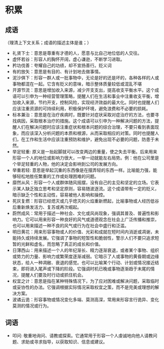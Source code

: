 # 积累

## 成语
（理清上下文关系；成语的描述主体是谁；）

- 礼贤下士：意思是尊重有才德的人，愿意与比自己地位低的人交往。
- 虚怀若谷：形容人的胸怀开阔，虚心谦逊，不断学习进取。
- 矜功伐善：夸耀自己的功绩，却不宣扬善行。贬义词
- 有的放矢：意思是有目的、有计划地去做事情。
- 泥沙俱下：形容一群人或一批事物中，无论是好的还是坏的，各种各样的人或事物都混在一起。它含有贬义的意味，暗示整体质量较低或混乱不堪
- 开源节流：意思是增加收入来源，减少开支支出，提高收支平衡水平。这个成语可以引申为一种经营管理策略，提醒人们在生活和事业中注重收支平衡，增加收入来源，节约开支，控制风险，实现经济效益的最大化。同时也提醒人们应该注重资源的可持续利用，积极保护环境，避免浪费和不必要的损耗。
- 标本兼治：意思是在治疗疾病时，既要针对症状采取对症治疗的方法，也要寻找病因，采取根本治疗的措施。这个成语可以引申为一种解决问题的方法，提醒人们在解决问题时应该注重症状和根本问题的综合治理，不要只看到表面现象，而应该深入分析问题的本质和根源，从而采取相应的对策。同时也提醒人们，在工作和生活中应该注重预防和维护，避免出现不必要的问题，防患于未然。
- 举足轻重: 原义是一抬起脚就可以改变两边的重量，使之失去平衡。后来用来形容一个人的地位或影响力很大，一举一动就能左右局势。例：他在公司里是个举足轻重的人物，他的决定会影响到公司的发展方向。
- 举重若轻: 意思是举起沉重的东西像是在摆弄轻的东西一样。比喻能力强，能够轻松地胜任繁重的工作或处理困难的问题。
- 靡然从风：形容一个人或群体随风摇摆，没有自己的主见和坚定的立场。它表示某人缺乏独立思考和坚定原则，容易随波逐流。这个成语带有一定的贬义，暗示缺乏个性和主动性，容易被他人影响和操控。
- 死灰复燃：形容已经熄灭或几乎熄灭的火焰重新燃起，比喻事物或人经历低谷后重新焕发活力、复苏或再次崛起。
- 蔚然成风：常用于描述一种社会、文化或风尚现象，强调其普及、普遍性和影响力。它可以用来形容一种良好的风气或道德观念在社会上广泛传播和推崇，也可以用来描述一种不良的风气或行为在社会中盛行和泛滥。
- 明日黄花：用来形容事物或人的价值、光彩和成就在短时间内消逝或凋谢，未能持久或持续发展。它强调了事物的短暂性和脆弱性，警示人们不要只追求短暂的光鲜和虚名，而忽略了真正的成长和价值。
- 日薄西山：用来描述一个人的年纪渐长、精力逐渐衰退，或者某个事物、组织或势力的力量、影响力或繁荣度逐渐减弱。它暗示了人或事物的黄昏期或边缘状态，给人一种凋敝、衰退的感觉。也可以比喻某个行动、计划或情况接近结束，即将进入尾声或下降的阶段。它强调时机已晚或事物逐渐趋于末尾的情况，提醒人们要及时行动或抓住机会。
- 权宜之计：意思是指在某种特殊情况下，为了应对困难或解决问题，采取临时或妥协性的办法。它强调根据实际情况采取权宜之策，而不是完美或理想的解决方案。
- 波谲云诡：形容事物或情况变化多端、莫测高深，常用来形容言行诡异、变化莫测的情况或行为。


## 词语
- 叩问: 敬重地询问、请教或探索。它通常用于形容一个人虔诚地向他人请教问题、求助或寻求指导，以获取知识、信息或建议。